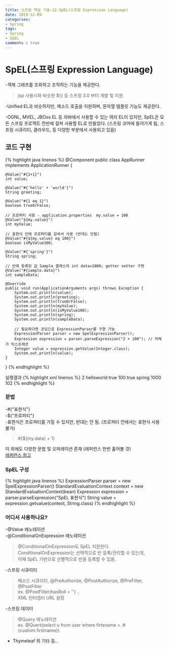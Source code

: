 ```yaml
---
title: 스프링 핵심 기술-12.SpEL(스프링 Expression Language)
date: 2019-12-09
categories:
- Spring
tags:
- Spring 
- SpEL
comments : true
---
```


# SpEL(스프링 Expression Language)
-객체 그래프를 조회하고 조작하는 기능을 제공한다. 
>jsp 사용시와 비슷한 ${} 등 스프링 3.0 부터 개발 및 지원

-Unified EL과 비슷하지만, 메소드 호출을 지원하며, 문자열 템플릿 기능도 제공한다.

-OGNL, MVEL, JBOss EL 등 자바에서 사용할 수 있는 여러 EL이 있지만, SpEL은 모든 스프링 프로젝트 전반에 걸쳐 사용할 EL로 만들었다.
(스프링 코어에 들어가게 됨, 스프링 시큐리티, 클라우드,  등 다양한 부분에서 사용되고 있음)

## 코드 구현

{% highlight java linenos %}
@Component
public class AppRunner implements ApplicationRunner {

    @Value("#{1+1}")
    int value;

    @Value("#{'hello' + 'world'}")
    String greeting;

    @Value("#{1 eq 1}")
    boolean trueOrFalse;

    // 프로퍼티 사용 - application.properties  my.value = 100
    @Value("${my.value}")
    int myValue;

    // 표현식 안에 프로퍼티를 감싸서 사용 (반대는 안됨)
    @Value("#{${my.value} eq 100}")
    boolean isMyValue100;

    @Value("#{'spring'}")
    String spring;

    // 빈에 등록된 값 Sample 클래스의 int data=1000; getter setter 구현 
    @Value("#{sample.data}")
    int sampleData;

    @Override
    public void run(ApplicationArguments args) throws Exception {
        System.out.println(value);
        System.out.println(greeting);
        System.out.println(trueOrFalse);
        System.out.println(myValue);
        System.out.println(isMyValue100);
        System.out.println(spring);
        System.out.println(sampleData);

        // 필요하다면 코딩으로 ExpressionParser를 구현 가능
        ExpressionParser parser = new SpelExpressionParser();
        Expression expression = parser.parseExpression("2 + 100"); // 자체가 익스프레션
        Integer value = expression.getValue(Integer.class);
        System.out.println(value);
    }
}
{% endhighlight %}


실행결과
{% highlight xml linenos %}
2
helloworld
true
100
true
spring
1000
102
{% endhighlight %}

### 문법    
-#{“표현식"}    
-${“프로퍼티"}       
-표현식은 프로퍼티를 가질 수 있지만, 반대는 안 됨. (프로퍼티 안에서는 표현식 사용 불가)    
>#{${my.data} + 1}     

이 외에도 다양한 문법 및 오퍼레이션 존재 (레퍼런스 한번 훑어볼 것)     
[레퍼런스 참고](https://docs.spring.io/spring/docs/current/spring-framework-reference/core.html#expressions-language-ref)


### SpEL 구성
{% highlight java linenos %}
ExpressionParser parser = new SpelExpressionParser()
StandardEvaluationContext context = new StandardEvaluationContext(bean)
Expression expression = parser.parseExpression(“SpEL 표현식”)
String value = expression.getvalue(context, String.class)
{% endhighlight %}


### 어디서 사용하나요?
-@Value 애노테이션       
-@ConditionalOnExpression 애노테이션     
>@ConditionalOnExpression도 SpEL 지원한다.            
ConditionalOnExpression는 선택적으로 빈 등록/관리할 수 있는데,        
이때 SpEL 기반으로 선별적으로 빈을 등록할 수 있음.     

-스프링 시큐리티
>메소드 시큐리티, @PreAuthorize, @PostAuthorize, @PreFilter, @PostFilter     
ex. @PostFilter(hasRoll = '') ..     
XML 인터셉터 URL 설정        

  
-스프링 데이터   
>@Query 애노테이션    
ex. @Quert(select u from user where firtsname = :#{custom.firstname})    

- Thymeleaf 외 기타 등..    

